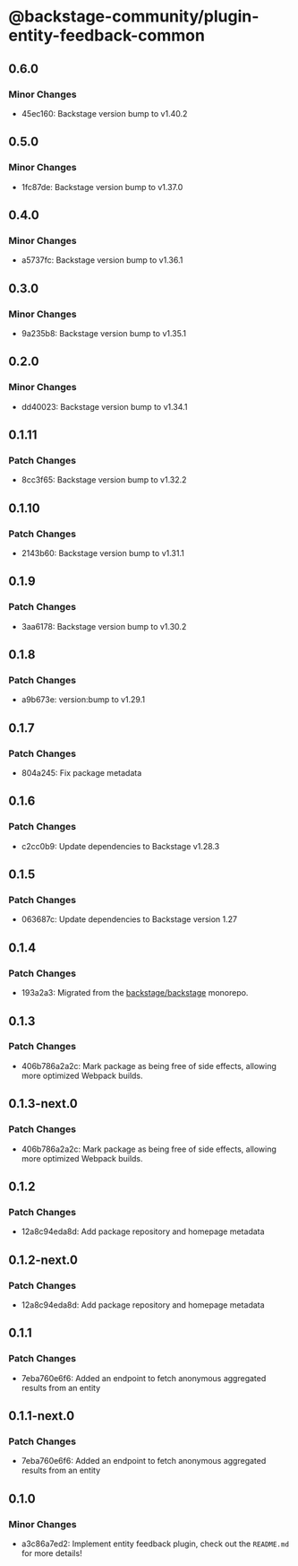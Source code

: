 # @backstage-community/plugin-entity-feedback-common

## 0.6.0

### Minor Changes

- 45ec160: Backstage version bump to v1.40.2

## 0.5.0

### Minor Changes

- 1fc87de: Backstage version bump to v1.37.0

## 0.4.0

### Minor Changes

- a5737fc: Backstage version bump to v1.36.1

## 0.3.0

### Minor Changes

- 9a235b8: Backstage version bump to v1.35.1

## 0.2.0

### Minor Changes

- dd40023: Backstage version bump to v1.34.1

## 0.1.11

### Patch Changes

- 8cc3f65: Backstage version bump to v1.32.2

## 0.1.10

### Patch Changes

- 2143b60: Backstage version bump to v1.31.1

## 0.1.9

### Patch Changes

- 3aa6178: Backstage version bump to v1.30.2

## 0.1.8

### Patch Changes

- a9b673e: version:bump to v1.29.1

## 0.1.7

### Patch Changes

- 804a245: Fix package metadata

## 0.1.6

### Patch Changes

- c2cc0b9: Update dependencies to Backstage v1.28.3

## 0.1.5

### Patch Changes

- 063687c: Update dependencies to Backstage version 1.27

## 0.1.4

### Patch Changes

- 193a2a3: Migrated from the [backstage/backstage](https://github.com/backstage/backstage) monorepo.

## 0.1.3

### Patch Changes

- 406b786a2a2c: Mark package as being free of side effects, allowing more optimized Webpack builds.

## 0.1.3-next.0

### Patch Changes

- 406b786a2a2c: Mark package as being free of side effects, allowing more optimized Webpack builds.

## 0.1.2

### Patch Changes

- 12a8c94eda8d: Add package repository and homepage metadata

## 0.1.2-next.0

### Patch Changes

- 12a8c94eda8d: Add package repository and homepage metadata

## 0.1.1

### Patch Changes

- 7eba760e6f6: Added an endpoint to fetch anonymous aggregated results from an entity

## 0.1.1-next.0

### Patch Changes

- 7eba760e6f6: Added an endpoint to fetch anonymous aggregated results from an entity

## 0.1.0

### Minor Changes

- a3c86a7ed2: Implement entity feedback plugin, check out the `README.md` for more details!
